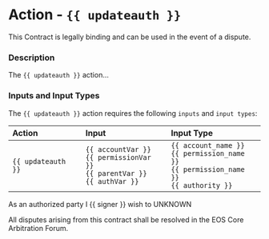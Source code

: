 # Action - `{{ updateauth }}`

This Contract is legally binding and can be used in the event of a dispute.

### Description

The `{{ updateauth }}` action... 

### Inputs and Input Types

The `{{ updateauth }}` action requires the following `inputs` and `input types`:

| Action | Input | Input Type |
|:--|:--|:--|
| `{{ updateauth }}` | `{{ accountVar }}`<br/>`{{ permissionVar }}`<br/>`{{ parentVar }}`<br/>`{{ authVar }}` | `{{ account_name }}`<br/>`{{ permission_name }}`<br/>`{{ permission_name }}`<br/>`{{ authority }}` |

As an authorized party I {{ signer }} wish to UNKNOWN

All disputes arising from this contract shall be resolved in the EOS Core Arbitration Forum. 

